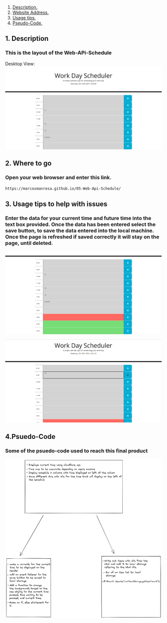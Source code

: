 1. [ Description. ](#description)
2. [ Website Address. ](#website-address)
3. [ Usage tips. ](#usagetips)
4. [Pseudo-Code. ](#psuedo-code)

<a name="description"></a>
## 1. Description

### This is the layout of the Web-APi-Schedule 

Desktop View:
![Top-Page](https://github.com/MarcosManresa/05-Web-Api-Schedule/blob/main/Develop/images/Capture.PNG)




<a name="website-address"></a>
## 2. Where to go

### Open your web browser and enter this link.

```html
https://marcosmanresa.github.io/05-Web-Api-Schedule/
```

<a name="usage-tips"></a>
## 3. Usage tips to help with issues

### Enter the data for your current time and future time into the text box provided. Once the data has been entered select the save button, to save the data entered into the local machine. Once the page is refreshed if saved correctly it will stay on the page, until deleted.

![Usage-tip](https://github.com/MarcosManresa/05-Web-Api-Schedule/blob/main/Develop/images/Capture2.PNG)

![Usage-tip](https://github.com/MarcosManresa/05-Web-Api-Schedule/blob/main/Develop/images/capture3.PNG)



<a name="psuedo-code"></a>
## 4.Psuedo-Code

### Some of the psuedo-code used to reach this final product

![Psuedo-code](https://github.com/MarcosManresa/05-Web-Api-Schedule/blob/main/Develop/images/Capture4.png)


